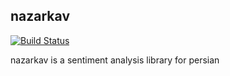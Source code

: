## nazarkav
[![Build Status](https://travis-ci.org/uwescience/shablona.svg?branch=master)](https://travis-ci.org/uwescience/shablona)

nazarkav is a sentiment analysis library for persian



